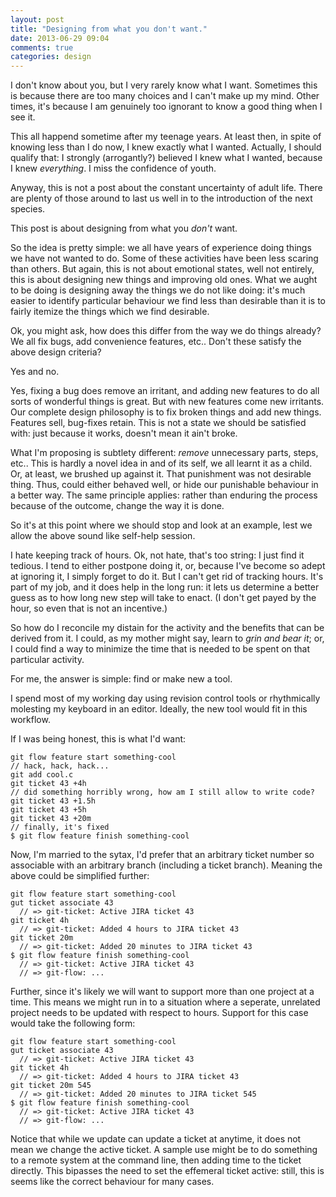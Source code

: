 ```yaml
---
layout: post
title: "Designing from what you don't want."
date: 2013-06-29 09:04
comments: true
categories: design
---
```


I don't know about you, but I very rarely know what I want.  Sometimes
this is because there are too many choices and I can't make up my
mind.  Other times, it's because I am genuinely too ignorant to know a
good thing when I see it.

This all happend sometime after my teenage years. At least then, in
spite of knowing less than I do now, I knew exactly what I wanted.
Actually, I should qualify that: I strongly (arrogantly?) believed I
knew what I wanted, because I knew _everything_. I miss the confidence
of youth.

Anyway, this is not a post about the constant uncertainty of adult
life.  There are plenty of those around to last us well in to the
introduction of the next species.

This post is about designing from what you _don't_ want.

So the idea is pretty simple: we all have years of experience doing
things we have not wanted to do.  Some of these activities have been
less scaring than others.  But again, this is not about emotional
states, well not entirely, this is about designing new things and
improving old ones.  What we aught to be doing is designing away the
things we do not like doing: it's much easier to identify particular
behaviour we find less than desirable than it is to fairly itemize the
things which we find desirable.

Ok, you might ask, how does this differ from the way we do things
already?  We all fix bugs, add convenience features, etc.. Don't these
satisfy the above design criteria?

Yes and no.

Yes, fixing a bug does remove an irritant, and adding new features to
do all sorts of wonderful things is great.  But with new features come
new irritants.  Our complete design philosophy is to fix broken things
and add new things. Features sell, bug-fixes retain. This is not a
state we should be satisfied with: just because it works, doesn't mean
it ain't broke.

What I'm proposing is subtlety different: _remove_ unnecessary parts,
steps, etc..  This is hardly a novel idea in and of its self, we all
learnt it as a child.  Or, at least, we brushed up against it.  That
punishment was not desirable thing.  Thus, could either behaved well,
or hide our punishable behaviour in a better way.  The same principle
applies: rather than enduring the process because of the outcome,
change the way it is done.

So it's at this point where we should stop and look at an example,
lest we allow the above sound like self-help session.

I hate keeping track of hours. Ok, not hate, that's too string: I just
find it tedious. I tend to either postpone doing it, or, because I've
become so adept at ignoring it, I simply forget to do it.  But I can't
get rid of tracking hours.  It's part of my job, and it does help in
the long run: it lets us determine a better guess as to how long new
step will take to enact. (I don't get payed by the hour, so even that
is not an incentive.)

So how do I reconcile my distain for the activity and the benefits
that can be derived from it. I could, as my mother might say, learn to
_grin and bear it_; or, I could find a way to minimize the time that
is needed to be spent on that particular activity.

For me, the answer is simple: find or make new a tool.

I spend most of my working day using revision control tools or
rhythmically molesting my keyboard in an editor. Ideally, the new tool
would fit in this workflow.

If I was being honest, this is what I'd want:

```
git flow feature start something-cool
// hack, hack, hack...
git add cool.c
git ticket 43 +4h
// did something horribly wrong, how am I still allow to write code?
git ticket 43 +1.5h
git ticket 43 +5h
git ticket 43 +20m
// finally, it's fixed
$ git flow feature finish something-cool
```

Now, I'm married to the sytax, I'd prefer that an arbitrary ticket
number so associable with an arbitrary branch (including a ticket
branch).  Meaning the above could be simplified further:

```
git flow feature start something-cool
gut ticket associate 43
  // => git-ticket: Active JIRA ticket 43
git ticket 4h
  // => git-ticket: Added 4 hours to JIRA ticket 43
git ticket 20m
  // => git-ticket: Added 20 minutes to JIRA ticket 43
$ git flow feature finish something-cool
  // => git-ticket: Active JIRA ticket 43
  // => git-flow: ...
```

Further, since it's likely we will want to support more than one
project at a time.  This means we might run in to a situation where a
seperate, unrelated project needs to be updated with respect to hours.
Support for this case would take the following form:

```
git flow feature start something-cool
gut ticket associate 43
  // => git-ticket: Active JIRA ticket 43
git ticket 4h
  // => git-ticket: Added 4 hours to JIRA ticket 43
git ticket 20m 545
  // => git-ticket: Added 20 minutes to JIRA ticket 545
$ git flow feature finish something-cool
  // => git-ticket: Active JIRA ticket 43
  // => git-flow: ...
```

Notice that while we update can update a ticket at anytime, it does
not mean we change the active ticket.  A sample use might be to do
something to a remote system at the command line, then adding time to
the ticket directly.  This bipasses the need to set the effemeral
ticket active: still, this is seems like the correct behaviour for
many cases.
